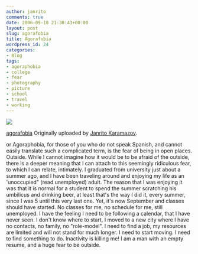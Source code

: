 ```yaml
---
author: janrito
comments: true
date: 2006-09-18 21:30:43+00:00
layout: post
slug: agorafobia
title: Agorafobia
wordpress_id: 24
categories:
- Blog
tags:
- agoraphobia
- college
- fear
- photography
- picture
- school
- travel
- working
---
```


[![](http://static.flickr.com/92/243437516_6671964171_m.jpg)](http://www.flickr.com/photos/janrito/243437516/)

[agorafobia](http://www.flickr.com/photos/janrito/243437516/)
Originally uploaded by [Janrito Karamazov](http://www.flickr.com/people/janrito/).



or Agoraphobia, for those of you who do not speak Spanish, and cannot easily translate such a complicated term, is the fear of being in open places. Outside. While I cannot imagine how it would be to be afraid of the outside, there is a deeper meaning that I can attach to this seemingly ridiculous fear, to which I can relate, intimately. I graduated from university just about a summer ago, and I have been traveling around and enjoying my life as an 'unoccupied" (read unemployed) adult. The reason that I was enjoying it was that it is normal for a student to spend the summer scratching his umbilicus and drinking beer, at least that's the way I did it, every summer, since I was 5 until this very last one.  Yet, it's now September and classes should have started. No classes for me, no schedule for me, still unemployed. I have the feeling I need to be following a calendar, that I have never seen.
I don't know where to start, I moved to a new city where I have no contacts, no family, no "role-model". I need to find a job, my resources are limited and will not stand for much longer. I need to start moving. I need to find something to do. Inactivity is killing me! I am a man with an empty resume, and a huge fear to be outside.
